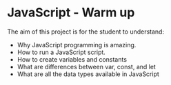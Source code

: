 # JavaScript - Warm up

The aim of this project is for the student to understand:

* Why JavaScript programming is amazing.
* How to run a JavaScript script.
* How to create variables and constants
* What are differences between var, const, and let
* What are all the data types available in JavaScript
